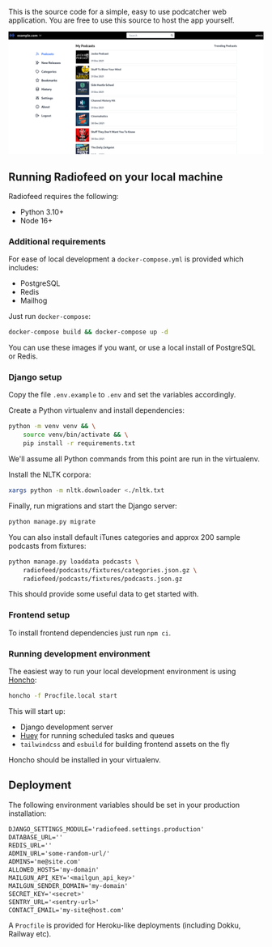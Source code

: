 This is the source code for a simple, easy to use podcatcher web application. You are free to use this source to host the app yourself.

![desktop](/screenshots/desktop.png?raw=True)

## Running Radiofeed on your local machine

Radiofeed requires the following:

* Python 3.10+
* Node 16+

### Additional requirements

For ease of local development a `docker-compose.yml` is provided which includes:

* PostgreSQL
* Redis
* Mailhog

Just run `docker-compose`:

```bash
docker-compose build && docker-compose up -d
```

You can use these images if you want, or use a local install of PostgreSQL or Redis.

### Django setup

Copy the file `.env.example` to `.env` and set the variables accordingly.

Create a Python virtualenv and install dependencies:

```bash
python -m venv venv && \
    source venv/bin/activate && \
    pip install -r requirements.txt
```

We'll assume all Python commands from this point are run in the virtualenv.

Install the NLTK corpora:

```bash
xargs python -m nltk.downloader <./nltk.txt
```

Finally, run migrations and start the Django server:

```bash
python manage.py migrate
```

You can also install default iTunes categories and approx 200 sample podcasts from fixtures:

```bash
python manage.py loaddata podcasts \
    radiofeed/podcasts/fixtures/categories.json.gz \
    radiofeed/podcasts/fixtures/podcasts.json.gz
```

This should provide some useful data to get started with.

### Frontend setup

To install frontend dependencies just run `npm ci`.

### Running development environment

The easiest way to run your local development environment is using [Honcho](honcho.readthedocs.io/):

```bash
honcho -f Procfile.local start
```

This will start up:

* Django development server
* [Huey](huey.readthedocs.io/) for running scheduled tasks and queues
* `tailwindcss` and `esbuild` for building frontend assets on the fly

Honcho should be installed in your virtualenv.

## Deployment

The following environment variables should be set in your production installation:

```
DJANGO_SETTINGS_MODULE='radiofeed.settings.production'
DATABASE_URL=''
REDIS_URL=''
ADMIN_URL='some-random-url/'
ADMINS='me@site.com'
ALLOWED_HOSTS='my-domain'
MAILGUN_API_KEY='<mailgun_api_key>'
MAILGUN_SENDER_DOMAIN='my-domain'
SECRET_KEY='<secret>'
SENTRY_URL='<sentry-url>'
CONTACT_EMAIL='my-site@host.com'
```

A `Procfile` is provided for Heroku-like deployments (including Dokku, Railway etc).

